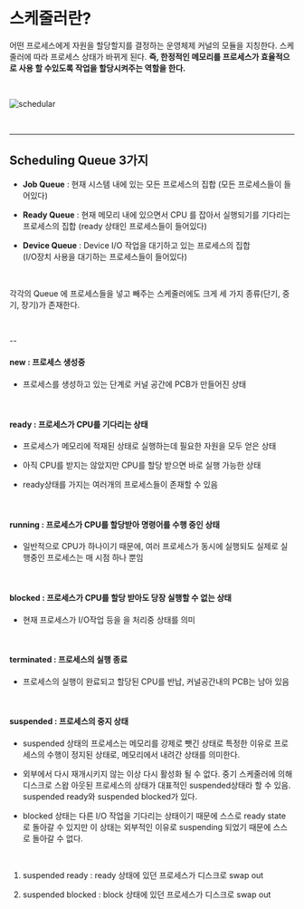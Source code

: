 # 스케줄러란?

어떤 프로세스에게 자원을 할당할지를 결정하는 운영체제 커널의 모듈을 지칭한다. 스케줄러에 따라 프로세스 상태가 바뀌게 된다.
**즉, 한정적인 메모리를 프로세스가 효율적으로 사용 할 수있도록 작업을 할당시켜주는 역할을 한다.**

<br>

![schedular](https://blog.kakaocdn.net/dn/bvLzmH/btqQUZQfmrB/WpCsFyL0frr1S4cLZQK4d1/img.png)

<br>

---

## Scheduling Queue 3가지

-  **Job Queue** 
: 현재 시스템 내에 있는 모든 프로세스의 집합 (모든 프로세스들이 들어있다)
​

- **Ready Queue** 
: 현재 메모리 내에 있으면서 CPU 를 잡아서 실행되기를 기다리는 프로세스의 집합 (ready 상태인 프로세스들이 들어있다)
​

- **Device Queue** 
: Device I/O 작업을 대기하고 있는 프로세스의 집합  
(I/O장치 사용을 대기하는 프로세스들이 들어있다)

​

각각의 Queue 에 프로세스들을 넣고 빼주는 스케줄러에도 크게 세 가지 종류(단기, 중기, 장기)가 존재한다.

<br>

--

#### new : 프로세스 생성중
-  프로세스를 생성하고 있는 단계로 커널 공간에 PCB가 만들어진 상태

​

#### ready : 프로세스가 CPU를 기다리는 상태

-  프로세스가 메모리에 적재된 상태로 실행하는데 필요한 자원을 모두 얻은 상태

-  아직 CPU를 받지는 않았지만 CPU를 할당 받으면 바로 실행 가능한 상태

-  ready상태를 가지는 여러개의 프로세스들이 존재할 수 있음

​

#### running : 프로세스가 CPU를 할당받아 명령어를 수행 중인 상태

- 일반적으로 CPU가 하나이기 때문에, 여러 프로세스가 동시에 실행되도 실제로 실행중인 프로세스는 매 시점 하나 뿐임

​

#### blocked : 프로세스가 CPU를 할당 받아도 당장 실행할 수 없는 상태

-  현재 프로세스가 I/O작업 등을 을 처리중 상태를 의미

​

#### terminated : 프로세스의 실행 종료

-  프로세스의 실행이 완료되고 할당된 CPU를 반납, 커널공간내의 PCB는 남아 있음

​

#### suspended : 프로세스의 중지 상태

- suspended 상태의 프로세스는 메모리를 강제로 뺏긴 상태로 특정한 이유로 프로세스의 수행이 정지된 상태로, 메모리에서 내려간 상태를 의미한다.

- 외부에서 다시 재개시키지 않는 이상 다시 활성화 될 수 없다. 중기 스케줄러에 의해 디스크로 스왑 아웃된 프로세스의 상태가 대표적인 suspended상태라 할 수 있음. suspended ready와 suspended  blocked가 있다.

<bre>

- blocked 상태는 다른 I/O 작업을 기다리는 상태이기 때문에 스스로 ready state 로 돌아갈 수 있지만 이 상태는 외부적인 이유로 suspending 되었기 때문에 스스로 돌아갈 수 없다.

​

1. suspended ready : ready 상태에 있던 프로세스가 디스크로 swap out

2. suspended blocked : block 상태에 있던 프로세스가 디스크로 swap out